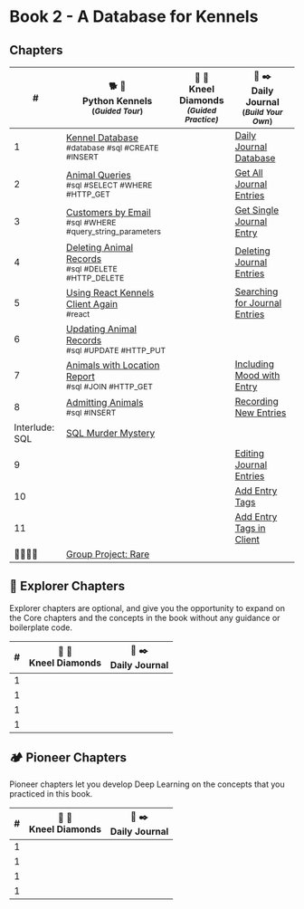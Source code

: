 # Book 2 - A Database for Kennels

## Chapters

| # | 🐕 🐩 <br/> Python Kennels<br/><sub>(_Guided Tour_)</sub> | 💎 💍  <br/> Kneel Diamonds<br/><sub>_(Guided Practice)_</sub> | 📔 ✒️ <br/> Daily Journal <br/><sub>(_Build Your Own_)</sub> |
|--|--|---|---|
| 1 | [Kennel Database][12] <br/> <sub style="font-size:0.85rem;">\#database #sql #CREATE #INSERT</sub> | |[Daily Journal Database][13] |
| 2 | [Animal Queries][14] <br/> <sub style="font-size:0.85rem;">\#sql #SELECT #WHERE #HTTP\_GET</sub> | |[Get All Journal Entries][15] |
| 3 | [Customers by Email][16] <br/> <sub style="font-size:0.85rem;">\#sql #WHERE #query\_string\_parameters</sub> | | [Get Single Journal Entry][17] |
| 4 | [Deleting Animal Records][18] <br/> <sub style="font-size:0.85rem;">\#sql #DELETE #HTTP\_DELETE</sub> |  | [Deleting Journal Entries][19] |
| 5 | [Using React Kennels Client Again][20] <br/> <sub style="font-size:0.85rem;">\#react</sub> |  | [Searching for Journal Entries][21]|
| 6 | [Updating Animal Records][22] <br/> <sub style="font-size:0.85rem;">\#sql #UPDATE #HTTP\_PUT</sub> |  |  |
| 7 | [Animals with Location Report][24] <br/> <sub style="font-size:0.85rem;">\#sql #JOIN #HTTP\_GET</sub> |  | [Including Mood with Entry][25] |
| 8 | [Admitting Animals][26] <br/> <sub style="font-size:0.85rem;">\#sql #INSERT</sub> |  | [Recording New Entries][27] |
| Interlude: SQL | [SQL Murder Mystery][28] | |
| 9 |  |  | [Editing Journal Entries][29] |
| 10 |  |  | [Add Entry Tags][30] |
| 11 |  |  | [Add Entry Tags in Client][31] |
| 👨‍👩‍👧‍👧 | [Group Project: Rare][32] | |

## 🧭 Explorer Chapters

Explorer chapters are optional, and give you the opportunity to expand on the Core chapters and the concepts in the book without any guidance or boilerplate code.

| # | 💎 💍  <br/> Kneel Diamonds | 📔 ✒️ <br/> Daily Journal  |
|--|--|--|
| 1 |  |  |
| 1 |  |  |
| 1 |  |  |
| 1 |  |  |

## 🏕 Pioneer Chapters

Pioneer chapters let you develop Deep Learning on the concepts that you practiced in this book.

| # | 💎 💍  <br/> Kneel Diamonds | 📔 ✒️ <br/> Daily Journal  |
|--|--|--|
| 1 |  |  |
| 1 |  |  |
| 1 |  |  |
| 1 |  |  |


[12]:	./chapters/PK_DATABASE_INTRO.md
[13]:	./chapters/DJ_DATABASE_CREATION.md
[14]:	./chapters/PK_SQL_SELECT.md
[15]:	./chapters/DJ_QUERY_ALL.md
[16]:	./chapters/PK_WHERE_QUERY_STRING_PARAMS.md
[17]:	./chapters/DJ_QUERY_SINGLE.md
[18]:	./chapters/PK_SQL_DELETE.md
[19]:	./chapters/DJ_DELETE.md
[20]:	./chapters/PK_REACT_CLIENT.md
[21]:	./chapters/DJ_ADD_SEARCH_QUERY.md
[22]:	./chapters/PK_SQL_UPDATE.md
[23]:	./chapters/TF_SETUP.md
[24]:	./chapters/PK_SQL_JOINS.md
[25]:	./chapters/DJ_JOIN_MOOD.md
[26]:	./chapters/PK_POST_INSERT.md
[27]:	./chapters/DJ_INSERT.md
[28]:	https://mystery.knightlab.com/
[29]:	./chapters/DJ_UPDATE.md
[30]:	./chapters/DJ_JOIN_TAGS.md
[31]:	./chapters/DJ_CLIENT_TAGS.md
[32]:	./chapters/RARE.md
